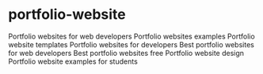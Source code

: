 # portfolio-website
Portfolio websites for web developers 
Portfolio websites examples 
Portfolio website templates 
Portfolio websites for developers 
Best portfolio websites for web developers 
Best portfolio websites 
free Portfolio website design 
Portfolio website examples for students
